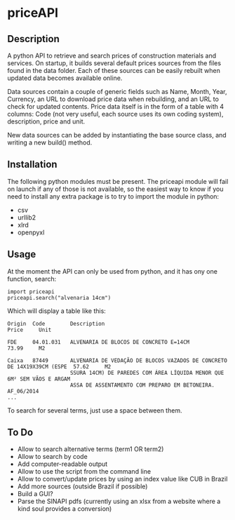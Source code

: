 # priceAPI

## Description

A python API to retrieve and search prices of construction materials and services. On startup, it builds several default prices sources from the files found in the data folder. Each of these sources can be easily rebuilt when updated data becomes available online.

Data sources contain a couple of generic fields such as Name, Month, Year, Currency, an URL to download price data when rebuilding, and an URL to check for updated contents. Price data itself is in the form of a table with 4 columns: Code (not very useful, each source uses its own coding system), description, price and unit.

New data sources can be added by instantiating the base source class, and writing a new build() method.

## Installation

The following python modules must be present. The priceapi module will fail on launch if any of those is not available, so the easiest way to know if you need to install any extra package is to try to import the module in python:

* csv
* urllib2
* xlrd
* openpyxl

## Usage

At the moment the API can only be used from python, and it has ony one function, search:

```
import priceapi
priceapi.search("alvenaria 14cm")
```

Which will display a table like this:

```
Origin  Code        Description                                                             Price     Unit

FDE     04.01.031   ALVENARIA DE BLOCOS DE CONCRETO E=14CM                                  73.99     M2

Caixa   87449       ALVENARIA DE VEDAÇÃO DE BLOCOS VAZADOS DE CONCRETO DE 14X19X39CM (ESPE  57.62     M2
                    SSURA 14CM) DE PAREDES COM ÁREA LÍQUIDA MENOR QUE 6M² SEM VÃOS E ARGAM
                    ASSA DE ASSENTAMENTO COM PREPARO EM BETONEIRA. AF_06/2014
...
```

To search for several terms, just use a space between them.

## To Do

* Allow to search alternative terms (term1 OR term2)
* Allow to search by code
* Add computer-readable output
* Allow to use the script from the command line
* Allow to convert/update prices by using an index value like CUB in Brazil
* Add more sources (outside Brazil if possible)
* Build a GUI?
* Parse the SINAPI pdfs (currently using an xlsx from a website where a kind soul provides a conversion)
